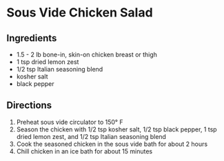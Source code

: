 # Sous Vide Chicken Salad

## Ingredients
* 1.5 - 2 lb bone-in, skin-on chicken breast or thigh
* 1 tsp dried lemon zest
* 1/2 tsp Italian seasoning blend
* kosher salt
* black pepper

## Directions
1. Preheat sous vide circulator to 150° F
1. Season the chicken with 1/2 tsp kosher salt, 1/2 tsp black pepper, 1 tsp dried lemon zest, and 1/2 tsp Italian seasoning blend
1. Cook the seasoned chicken in the sous vide bath for about 2 hours
1. Chill chicken in an ice bath for about 15 minutes

